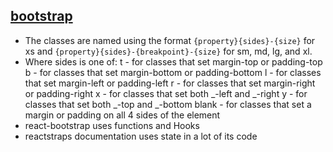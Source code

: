 ## [bootstrap](https://www.jquery-az.com/bootstrap-margin-padding-classes-spacing-explained-5-examples/)

- The classes are named using the format `{property}{sides}-{size}` for xs and `{property}{sides}-{breakpoint}-{size}` for sm, md, lg, and xl.
- Where sides is one of:
  t - for classes that set margin-top or padding-top
  b - for classes that set margin-bottom or padding-bottom
  l - for classes that set margin-left or padding-left
  r - for classes that set margin-right or padding-right
  x - for classes that set both _-left and _-right
  y - for classes that set both _-top and _-bottom
  blank - for classes that set a margin or padding on all 4 sides of the element
- react-bootstrap uses functions and Hooks
- reactstraps documentation uses state in a lot of its code
